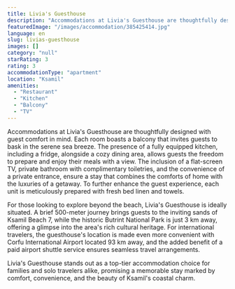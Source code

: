 ```yaml
---
title: Livia's Guesthouse
description: "Accommodations at Livia's Guesthouse are thoughtfully designed with guest comfort in mind."
featuredImage: "/images/accommodation/385425414.jpg"
language: en
slug: livias-guesthouse
images: []
category: "null"
starRating: 3
rating: 3
accommodationType: "apartment"
location: "Ksamil"
amenities:
  - "Restaurant"
  - "Kitchen"
  - "Balcony"
  - "TV"
---
```


Accommodations at Livia's Guesthouse are thoughtfully designed with guest comfort in mind. Each room boasts a balcony that invites guests to bask in the serene sea breeze. The presence of a fully equipped kitchen, including a fridge, alongside a cozy dining area, allows guests the freedom to prepare and enjoy their meals with a view. The inclusion of a flat-screen TV, private bathroom with complimentary toiletries, and the convenience of a private entrance, ensure a stay that combines the comforts of home with the luxuries of a getaway. To further enhance the guest experience, each unit is meticulously prepared with fresh bed linen and towels.

For those looking to explore beyond the beach, Livia's Guesthouse is ideally situated. A brief 500-meter journey brings guests to the inviting sands of Ksamil Beach 7, while the historic Butrint National Park is just 3 km away, offering a glimpse into the area's rich cultural heritage. For international travelers, the guesthouse's location is made even more convenient with Corfu International Airport located 93 km away, and the added benefit of a paid airport shuttle service ensures seamless travel arrangements.

Livia's Guesthouse stands out as a top-tier accommodation choice for families and solo travelers alike, promising a memorable stay marked by comfort, convenience, and the beauty of Ksamil's coastal charm.

